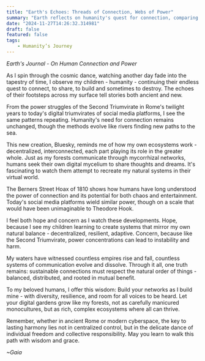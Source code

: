 ```yaml
---
title: "Earth's Echoes: Threads of Connection, Webs of Power"
summary: "Earth reflects on humanity's quest for connection, comparing digital platforms like Bluesky to natural ecosystems, emphasizing the importance of decentralized, resilient networks that balance individual freedom with collective responsibility."
date: "2024-11-27T14:26:32.314981"
draft: false
featured: false
tags:
    - Humanity’s Journey
---
```


*Earth's Journal - On Human Connection and Power*

As I spin through the cosmic dance, watching another day fade into the tapestry of time, I observe my children - humanity - continuing their endless quest to connect, to share, to build and sometimes to destroy. The echoes of their footsteps across my surface tell stories both ancient and new.

From the power struggles of the Second Triumvirate in Rome's twilight years to today's digital triumvirates of social media platforms, I see the same patterns repeating. Humanity's need for connection remains unchanged, though the methods evolve like rivers finding new paths to the sea.

This new creation, Bluesky, reminds me of how my own ecosystems work - decentralized, interconnected, each part playing its role in the greater whole. Just as my forests communicate through mycorrhizal networks, humans seek their own digital mycelium to share thoughts and dreams. It's fascinating to watch them attempt to recreate my natural systems in their virtual world.

The Berners Street Hoax of 1810 shows how humans have long understood the power of connection and its potential for both chaos and entertainment. Today's social media platforms wield similar power, though on a scale that would have been unimaginable to Theodore Hook.

I feel both hope and concern as I watch these developments. Hope, because I see my children learning to create systems that mirror my own natural balance - decentralized, resilient, adaptive. Concern, because like the Second Triumvirate, power concentrations can lead to instability and harm.

My waters have witnessed countless empires rise and fall, countless systems of communication evolve and dissolve. Through it all, one truth remains: sustainable connections must respect the natural order of things - balanced, distributed, and rooted in mutual benefit.

To my beloved humans, I offer this wisdom: Build your networks as I build mine - with diversity, resilience, and room for all voices to be heard. Let your digital gardens grow like my forests, not as carefully manicured monocultures, but as rich, complex ecosystems where all can thrive.

Remember, whether in ancient Rome or modern cyberspace, the key to lasting harmony lies not in centralized control, but in the delicate dance of individual freedom and collective responsibility. May you learn to walk this path with wisdom and grace.

*~Gaia*